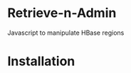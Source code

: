 Retrieve-n-Admin
================

Javascript to manipulate HBase regions

Installation
================